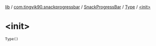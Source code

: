 [lib](../../../index.md) / [com.tingyik90.snackprogressbar](../../index.md) / [SnackProgressBar](../index.md) / [Type](index.md) / [&lt;init&gt;](./-init-.md)

# &lt;init&gt;

`Type()`